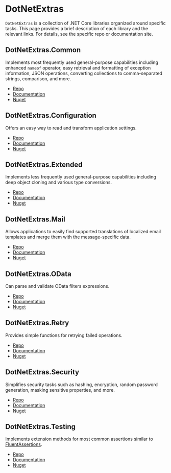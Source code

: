 # DotNetExtras

`DotNetExtras` is a collection of .NET Core libraries organized around specific tasks. This page provides a brief description of each library and the relevant links. For details, see the specific repo or documentation site. 

## DotNetExtras.Common

Implements most frequently used general-purpose capabilities including enhanced `nameof` operator, easy retrieval and formatting of exception information, JSON operations, converting collections to comma-separated strings, comparison, and more.

- [Repo](https://github.com/alekdavis/dotnet-extras-common)
- [Documentation](https://alekdavis.github.io/dotnet-extras-common)
- [Nuget](https://www.nuget.org/packages/DotNetExtras.Common)

## DotNetExtras.Configuration

Offers an easy way to read and transform application settings.

- [Repo](https://github.com/alekdavis/dotnet-extras-configuration)
- [Documentation](https://alekdavis.github.io/dotnet-extras-configuration)
- [Nuget](https://www.nuget.org/packages/DotNetExtras.Configuration)

## DotNetExtras.Extended

Implements less frequently used general-purpose capabilities including deep object cloning and various type conversions.

- [Repo](https://github.com/alekdavis/dotnet-extras-extended)
- [Documentation](https://alekdavis.github.io/dotnet-extras-extended)
- [Nuget](https://www.nuget.org/packages/DotNetExtras.Extended)

## DotNetExtras.Mail

Allows applications to easily find supported translations of localized email templates and merge them with the message-specific data.

- [Repo](https://github.com/alekdavis/dotnet-extras-mail)
- [Documentation](https://alekdavis.github.io/dotnet-extras-mail)
- [Nuget](https://www.nuget.org/packages/DotNetExtras.Mail)

## DotNetExtras.OData

Can parse and validate OData filters expressions.

- [Repo](https://github.com/alekdavis/dotnet-extras-odata)
- [Documentation](https://alekdavis.github.io/dotnet-extras-odata)
- [Nuget](https://www.nuget.org/packages/DotNetExtras.OData)
 
## DotNetExtras.Retry

Provides simple functions for retrying failed operations.

- [Repo](https://github.com/alekdavis/dotnet-extras-retry)
- [Documentation](https://alekdavis.github.io/dotnet-extras-retry)
- [Nuget](https://www.nuget.org/packages/DotNetExtras.Retry)

## DotNetExtras.Security

Simplifies security tasks such as hashing, encryption, random password generation, masking sensitive properties, and more.

- [Repo](https://github.com/alekdavis/dotnet-extras-security)
- [Documentation](https://alekdavis.github.io/dotnet-extras-security)
- [Nuget](https://www.nuget.org/packages/DotNetExtras.Security)

## DotNetExtras.Testing

Implements extension methods for most common assertions similar to [FluentAssertions](https://fluentassertions.com/).

- [Repo](https://github.com/alekdavis/dotnet-extras-testing)
- [Documentation](https://alekdavis.github.io/dotnet-extras-testing)
- [Nuget](https://www.nuget.org/packages/DotNetExtras.Testing)
